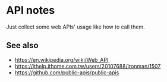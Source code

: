 # API notes

Just collect some web APIs' usage like how to call them.

## See also

* <https://en.wikipedia.org/wiki/Web_API>
* <https://ithelp.ithome.com.tw/users/20107688/ironman/1507>
* <https://github.com/public-apis/public-apis>
